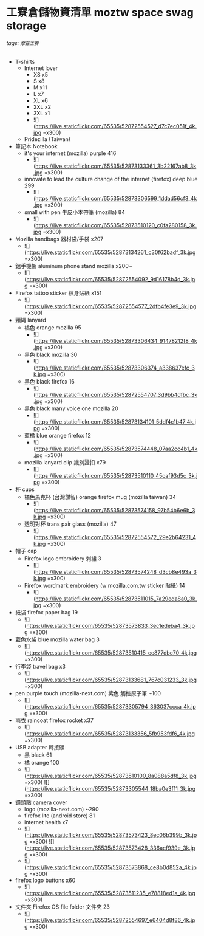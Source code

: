 # 工寮倉儲物資清單 moztw space swag storage
###### tags: `摩茲工寮`

- T-shirts
    - Internet lover
        - XS x5
        - S x8
        - M x11
        - L x7
        - XL x6
        - 2XL x2
        - 3XL x1
        - ![](https://live.staticflickr.com/65535/52872554527_d7c7ec051f_4k.jpg =x300)
    - Pridezilla (Taiwan)
- 筆記本 Notebook
    - it's your internet (mozilla) purple 416
        - ![](https://live.staticflickr.com/65535/52873133361_3b22167ab8_3k.jpg =x300)
    - innovate to lead the culture change of the internet (firefox) deep blue 299
        - ![](https://live.staticflickr.com/65535/52873306599_1ddad56cf3_4k.jpg =x300)
    - small with pen 牛皮小本帶筆 (mozilla) 84
        - ![](https://live.staticflickr.com/65535/52873510120_c0fa280158_3k.jpg =x300)
- Mozilla handbags 器材袋/手袋 x207
    - ![](https://live.staticflickr.com/65535/52873134261_c30f62badf_3k.jpg =x300)
- 鋁手機架 aluminum phone stand mozilla x200~
    - ![](https://live.staticflickr.com/65535/52872554092_9d16178b4d_3k.jpg =x300)
- Firefox tattoo sticker 紋身貼紙 x151
    - ![](https://live.staticflickr.com/65535/52872554577_2dfb4fe3e9_3k.jpg =x300)
- 頸繩 lanyard
    - 橘色 orange mozilla 95
        - ![](https://live.staticflickr.com/65535/52873306434_91478212f8_4k.jpg =x300)
    - 黑色 black mozilla 30 
        - ![](https://live.staticflickr.com/65535/52873306374_a338637efc_3k.jpg =x300)
    - 黑色 black firefox 16 
        - ![](https://live.staticflickr.com/65535/52872554707_3d9bb4dfbc_3k.jpg =x300)
    - 黑色 black many voice one mozilla 20 
        - ![](https://live.staticflickr.com/65535/52873134101_5ddf4c1b47_4k.jpg =x300)
    - 藍橘 blue orange firefox 12 
        - ![](https://live.staticflickr.com/65535/52873574448_07aa2cc4b1_4k.jpg =x300) 
    - mozilla lanyard clip 識別證扣 x79
        - ![](https://live.staticflickr.com/65535/52873510110_45caf93d5c_3k.jpg =x300)
- 杯 cups
    - 橘色馬克杯 (台灣謀智) orange firefox mug (mozilla taiwan) 34
        - ![](https://live.staticflickr.com/65535/52873574158_97b54b6e6b_3k.jpg =x300)
    - 透明對杯 trans pair glass (mozilla) 47
        - ![](https://live.staticflickr.com/65535/52872554572_29e2b64231_4k.jpg =x300)
- 帽子 cap
    - Firefox logo embroidery 刺繡 3
        - ![](https://live.staticflickr.com/65535/52873574248_d3cb8e493a_3k.jpg =x300)
    - Firefox wordmark embroidery (w mozilla.com.tw sticker 貼紙) 14
        - ![](https://live.staticflickr.com/65535/52873511015_7a29eda8a0_3k.jpg =x300)
- 紙袋 firefox paper bag 19
    - ![](https://live.staticflickr.com/65535/52873573833_3ec1edeba4_3k.jpg =x300)
- 藍色水袋 blue mozilla water bag 3
    - ![](https://live.staticflickr.com/65535/52873510415_cc877dbc70_4k.jpg =x300)
- 行李袋 travel bag x3
    - ![](https://live.staticflickr.com/65535/52873133681_767c031233_3k.jpg =x300)
- pen purple touch (mozilla-next.com) 紫色 觸控原子筆 ~100
    - ![](https://live.staticflickr.com/65535/52873305794_363037ccca_4k.jpg =x300)
- 雨衣 raincoat firefox rocket x37
    - ![](https://live.staticflickr.com/65535/52873133356_5fb953fdf6_4k.jpg =x300)
- USB adapter 轉接頭 
    - 黑 black 61
    - 橘 orange 100
    - ![](https://live.staticflickr.com/65535/52873510100_8a088a5df8_3k.jpg =x300) ![](https://live.staticflickr.com/65535/52873305544_18ba0e3f11_3k.jpg =x300)
- 鏡頭貼 camera cover
    - logo (mozilla-next.com) ~290
    - firefox lite (android store) 81
    - internet health x7
    - ![](https://live.staticflickr.com/65535/52873573423_8ec06b399b_3k.jpg =x300)  ![](https://live.staticflickr.com/65535/52873573428_336acf939e_3k.jpg =x300)
    - ![](https://live.staticflickr.com/65535/52873573868_ce8b0d852a_4k.jpg =x300)
- firefox logo buttons x60
    - ![](https://live.staticflickr.com/65535/52873511235_e78818ed1a_4k.jpg =x300)
- 文件夾 Firefox OS file folder 文件夾 23
    - ![](https://live.staticflickr.com/65535/52872554697_e6404d8f86_4k.jpg =x300)
